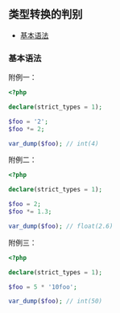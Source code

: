 ## 类型转换的判别

* [基本语法](#基本语法)

### 基本语法

附例一：

```php
<?php

declare(strict_types = 1);

$foo = '2';
$foo *= 2;

var_dump($foo); // int(4)

```

附例二：

```php
<?php

declare(strict_types = 1);

$foo = 2;
$foo *= 1.3;

var_dump($foo); // float(2.6)

```

附例三：

```php
<?php

declare(strict_types = 1);

$foo = 5 * '10foo';

var_dump($foo); // int(50)

```
